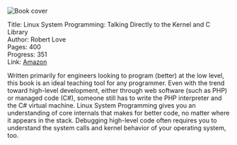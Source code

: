 ![Book cover](cover.jpg)

Title: Linux System Programming: Talking Directly to the Kernel and C Library<br>
Author: Robert Love<br>
Pages:    400<br>
Progress:  351<br>
Link: [Amazon](http://www.amazon.co.uk/Linux-System-Programming-Talking-Directly-ebook/dp/B0026OR31C/)<br>

Written primarily for engineers looking to program (better) at the low level, this book is an ideal teaching tool for any programmer. Even with the trend toward high-level development, either through web software (such as PHP) or managed code (C#), someone still has to write the PHP interpreter and the C# virtual machine. Linux System Programming gives you an understanding of core internals that makes for better code, no matter where it appears in the stack. Debugging high-level code often requires you to understand the system calls and kernel behavior of your operating system, too.
